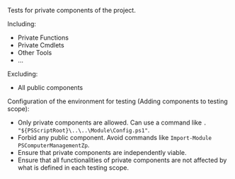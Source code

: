 Tests for private components of the project.

Including:

- Private Functions
- Private Cmdlets
- Other Tools
- ...

Excluding:
- All public components

Configuration of the environment for testing (Adding components to testing scope):
- Only private components are allowed. Can use a command like `. "${PSScriptRoot}\..\..\Module\Config.ps1"`.
- Forbid any public component. Avoid commands like `Import-Module PSComputerManagementZp`.
- Ensure that private components are independently viable.
- Ensure that all functionalities of private components are not affected by what is defined in each testing scope.